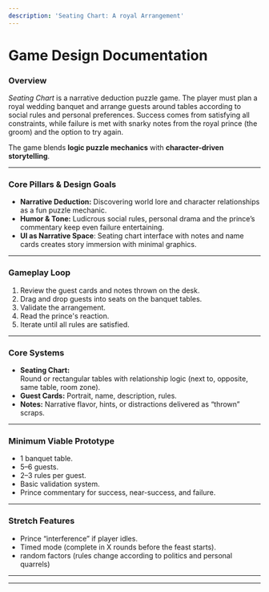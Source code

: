 ```yaml
---
description: 'Seating Chart: A royal Arrangement'
---
```


# Game Design Documentation

### Overview

_Seating Chart_ is a narrative deduction puzzle game. The player must plan a royal wedding banquet and arrange guests around tables according to social rules and personal preferences. Success comes from satisfying all constraints, while failure is met with snarky notes from the royal prince (the groom) and the option to try again.

The game blends **logic puzzle mechanics** with **character-driven storytelling**.

***

### Core Pillars & Design Goals

* **Narrative Deduction:** Discovering world lore and character relationships as a fun puzzle mechanic.
* **Humor & Tone:** Ludicrous social rules, personal drama and the prince’s commentary keep even failure entertaining.
* **UI as Narrative Space**: Seating chart interface with notes and name cards creates story immersion with minimal graphics.

***

### Gameplay Loop

1. Review the guest cards and notes thrown on the desk.
2. Drag and drop guests into seats on the banquet tables.
3. Validate the arrangement.
4. Read the prince's reaction.
5. Iterate until all rules are satisfied.

***

### Core Systems

* **Seating Chart:** \
  Round or rectangular tables with relationship logic (next to, opposite, same table, room zone).
* **Guest Cards:** Portrait, name, description, rules.
* **Notes:** Narrative flavor, hints, or distractions delivered as “thrown” scraps.

***

### Minimum Viable Prototype

* 1 banquet table.
* 5–6 guests.
* 2–3 rules per guest.
* Basic validation system.
* Prince commentary for success, near-success, and failure.

***

### Stretch Features

* Prince “interference” if player idles.
* Timed mode (complete in X rounds before the feast starts).
* random factors (rules change according to politics and personal quarrels)

***

***
